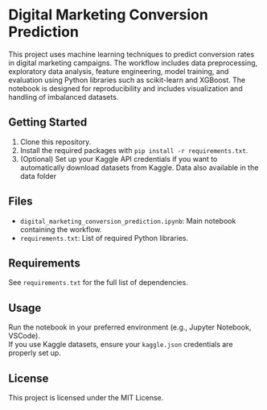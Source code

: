 # Digital Marketing Conversion Prediction

This project uses machine learning techniques to predict conversion rates in digital marketing campaigns. The workflow includes data preprocessing, exploratory data analysis, feature engineering, model training, and evaluation using Python libraries such as scikit-learn and XGBoost. The notebook is designed for reproducibility and includes visualization and handling of imbalanced datasets.

## Getting Started

1. Clone this repository.
2. Install the required packages with `pip install -r requirements.txt`.
3. (Optional) Set up your Kaggle API credentials if you want to automatically download datasets from Kaggle. Data also available in the data folder

## Files

- `digital_marketing_conversion_prediction.ipynb`: Main notebook containing the workflow.
- `requirements.txt`: List of required Python libraries.

## Requirements

See `requirements.txt` for the full list of dependencies.

## Usage

Run the notebook in your preferred environment (e.g., Jupyter Notebook, VSCode).  
If you use Kaggle datasets, ensure your `kaggle.json` credentials are properly set up.

## License

This project is licensed under the MIT License.
